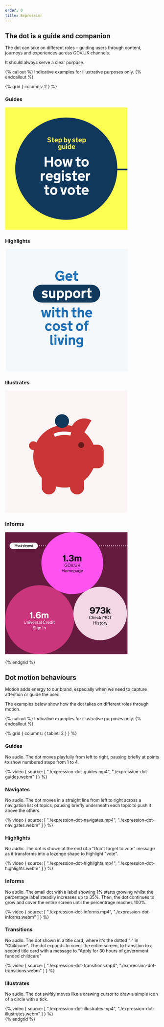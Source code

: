 ```yaml
---
order: 0
title: Expression
---
```


## The dot is a guide and companion

The dot can take on different roles – guiding users through content, journeys and experiences across GOV.UK channels.

It should always serve a clear purpose.

{% callout %}
Indicative examples for illustrative purposes only.
{% endcallout %}

{% grid { columns: 2 } %}

<div>

### Guides

![Text "How to register to vote", above is smaller text for the topic "Step by step guide", all within a dark blue circle on a yellow background.](./expression-guides.png)

</div>
<div>

### Highlights

![Text 'Get support with the cost of living' with "support" in a lozenge-shaped highlight.](./expression-highlights.png)

</div>
<div>

### Illustrates

![A graphic of a piggy bank showing a coin that resembles the dot.](./expression-illustrates.png)

</div>
<div>

### Informs

![Infographic showing statistics for the 3 most visited pages on the GOV.UK website.](./expression-informs.png)

</div>
{% endgrid %}

## Dot motion behaviours

Motion adds energy to our brand, especially when we need to capture attention or guide the user.

The examples below show how the dot takes on different roles through motion.

{% callout %}
Indicative examples for illustrative purposes only.
{% endcallout %}

{% grid { columns: { tablet: 2 } } %}

<div class="app-top-border">

### Guides

No audio. The dot moves playfully from left to right, pausing briefly at points to show numbered steps from 1 to 4.

</div>
<div>
{% video { source: [
    "./expression-dot-guides.mp4",
    "./expression-dot-guides.webm"
] } %}
</div>
<div class="app-top-border">

### Navigates

No audio. The dot moves in a straight line from left to right across a navigation list of topics, pausing briefly underneath each topic to push it above the others.

</div>
<div>
{% video { source: [
    "./expression-dot-navigates.mp4",
    "./expression-dot-navigates.webm"
] } %}
</div>
<div class="app-top-border">

### Highlights

No audio. The dot is shown at the end of a "Don't forget to vote" message as it transforms into a lozenge shape to highlight "vote".

</div>
<div>
{% video { source: [
    "./expression-dot-highlights.mp4",
    "./expression-dot-highlights.webm"
] } %}
</div>
<div class="app-top-border">

### Informs

No audio. The small dot with a label showing 1% starts growing whilst the percentage label steadily increases up to 35%. Then, the dot continues to grow and cover the entire screen until the percentrage reaches 100%.

</div>
<div>
{% video { source: [
    "./expression-dot-informs.mp4",
    "./expression-dot-informs.webm"
] } %}
</div>
<div class="app-top-border">

### Transitions

No audio. The dot shown in a title card, where it's the dotted "i" in "Childcare". The dot expands to cover the entire screen, to transition to a second title card with a message to "Apply for 30 hours of government funded childcare"

</div>
<div>
{% video { source: [
    "./expression-dot-transitions.mp4",
    "./expression-dot-transitions.webm"
] } %}
</div>
<div class="app-top-border">

### Illustrates

No audio. The dot swiftly moves like a drawing cursor to draw a simple icon of a circle with a tick.

</div>
<div>
{% video { source: [
    "./expression-dot-illustrates.mp4",
    "./expression-dot-illustrates.webm"
] } %}
</div>
{% endgrid %}
